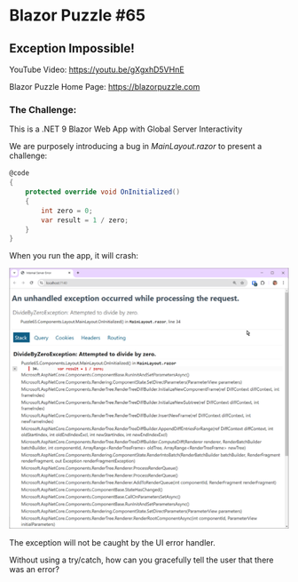 # Blazor Puzzle #65

## Exception Impossible!

YouTube Video: https://youtu.be/gXgxhD5VHnE

Blazor Puzzle Home Page: https://blazorpuzzle.com

### The Challenge:

This is a .NET 9 Blazor Web App with Global Server Interactivity

We are purposely introducing a bug in *MainLayout.razor* to present a challenge:

```c#
@code
{
    protected override void OnInitialized()
    {
        int zero = 0;
        var result = 1 / zero;
    }
}
```

When you run the app, it will crash:

![image-20250204190735409](images/image-20250204190735409.png)

The exception will not be caught by the UI error handler.

Without using a try/catch, how can you gracefully tell the user that there was an error?

